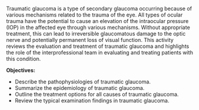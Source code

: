Traumatic glaucoma is a type of secondary glaucoma occurring because of various mechanisms related to the trauma of the eye. All types of ocular trauma have the potential to cause an elevation of the intraocular pressure (IOP) in the affected eye through various mechanisms. Without appropriate treatment, this can lead to irreversible glaucomatous damage to the optic nerve and potentially permanent loss of visual function. This activity reviews the evaluation and treatment of traumatic glaucoma and highlights the role of the interprofessional team in evaluating and treating patients with this condition.

**Objectives:**
- Describe the pathophysiologies of traumatic glaucoma.
- Summarize the epidemiology of traumatic glaucoma.
- Outline the treatment options for all causes of traumatic glaucoma.
- Review the typical examination findings in traumatic glaucoma.